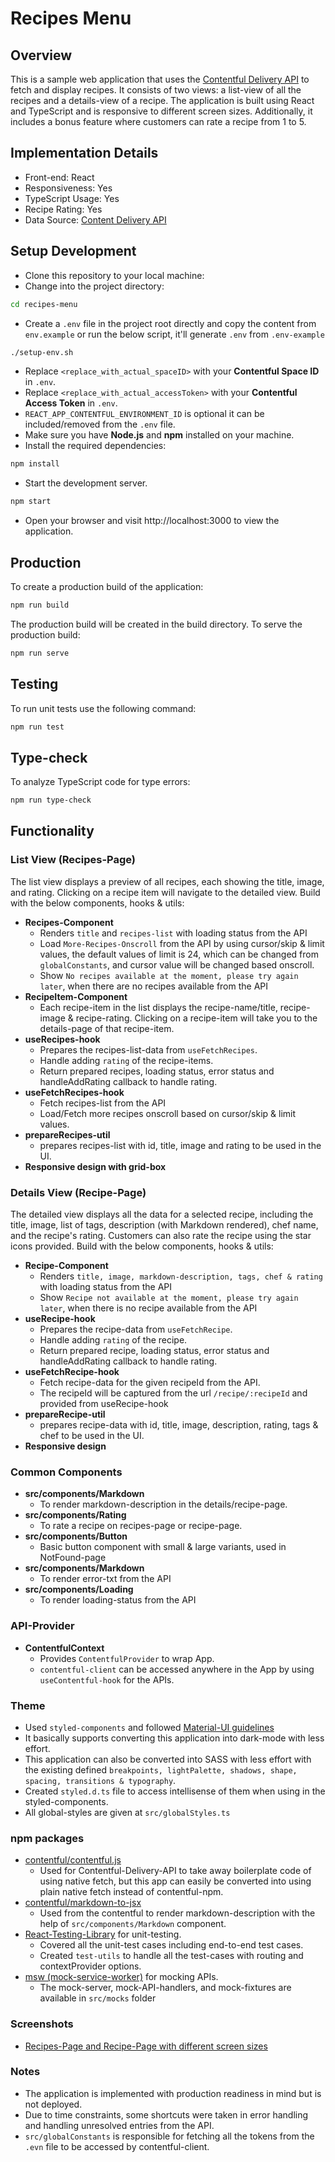 # Recipes Menu

## Overview

This is a sample web application that uses the [Contentful Delivery API](https://www.contentful.com/developers/docs/references/content-delivery-api/) to fetch and display recipes. It consists of two views: a list-view of all the recipes and a details-view of a recipe. The application is built using React and TypeScript and is responsive to different screen sizes. Additionally, it includes a bonus feature where customers can rate a recipe from 1 to 5.

## Implementation Details

- Front-end: React
- Responsiveness: Yes
- TypeScript Usage: Yes
- Recipe Rating: Yes
- Data Source: [Content Delivery API](https://www.contentful.com/developers/docs/references/content-delivery-api/)

## Setup Development

- Clone this repository to your local machine:
- Change into the project directory:

```bash
cd recipes-menu
```

- Create a `.env` file in the project root directly and copy the content from `env.example` or run the below script, it'll generate `.env` from `.env-example`

```bash
./setup-env.sh
```

- Replace `<replace_with_actual_spaceID>` with your **Contentful Space ID** in `.env`.
- Replace `<replace_with_actual_accessToken>` with your **Contentful Access Token** in `.env`.
- `REACT_APP_CONTENTFUL_ENVIRONMENT_ID` is optional it can be included/removed from the `.env` file.
- Make sure you have **Node.js** and **npm** installed on your machine.
- Install the required dependencies:

```bash
npm install
```

- Start the development server.

```bash
npm start
```

- Open your browser and visit http://localhost:3000 to view the application.

## Production

To create a production build of the application:

```bash
npm run build
```

The production build will be created in the build directory.
To serve the production build:

```bash
npm run serve
```

## Testing

To run unit tests use the following command:

```bash
npm run test
```

## Type-check

To analyze TypeScript code for type errors:

```bash
npm run type-check
```

## Functionality

### List View (Recipes-Page)

The list view displays a preview of all recipes, each showing the title, image, and rating. Clicking on a recipe item will navigate to the detailed view. Build with the below components, hooks & utils:

- **Recipes-Component**
  - Renders `title` and `recipes-list` with loading status from the API
  - Load `More-Recipes-Onscroll` from the API by using cursor/skip & limit values, the default values of limit is 24, which can be changed from `globalConstants`, and cursor value will be changed based onscroll.
  - Show `No recipes available at the moment, please try again later`, when there are no recipes available from the API
- **RecipeItem-Component**
  - Each recipe-item in the list displays the recipe-name/title, recipe-image & recipe-rating. Clicking on a recipe-item will take you to the details-page of that recipe-item.
- **useRecipes-hook**
  - Prepares the recipes-list-data from `useFetchRecipes`.
  - Handle adding `rating` of the recipe-items.
  - Return prepared recipes, loading status, error status and handleAddRating callback to handle rating.
- **useFetchRecipes-hook**
  - Fetch recipes-list from the API
  - Load/Fetch more recipes onscroll based on cursor/skip & limit values.
- **prepareRecipes-util**
  - prepares recipes-list with id, title, image and rating to be used in the UI.
- **Responsive design with grid-box**

### Details View (Recipe-Page)

The detailed view displays all the data for a selected recipe, including the title, image, list of tags, description (with Markdown rendered), chef name, and the recipe's rating. Customers can also rate the recipe using the star icons provided. Build with the below components, hooks & utils:

- **Recipe-Component**
  - Renders `title, image, markdown-description, tags, chef & rating` with loading status from the API
  - Show `Recipe not available at the moment, please try again later`, when there is no recipe available from the API
- **useRecipe-hook**
  - Prepares the recipe-data from `useFetchRecipe`.
  - Handle adding `rating` of the recipe.
  - Return prepared recipe, loading status, error status and handleAddRating callback to handle rating.
- **useFetchRecipe-hook**
  - Fetch recipe-data for the given recipeId from the API.
  - The recipeId will be captured from the url `/recipe/:recipeId` and provided from useRecipe-hook
- **prepareRecipe-util**
  - prepares recipe-data with id, title, image, description, rating, tags & chef to be used in the UI.
- **Responsive design**

### Common Components

- **src/components/Markdown**
  - To render markdown-description in the details/recipe-page.
- **src/components/Rating**
  - To rate a recipe on recipes-page or recipe-page.
- **src/components/Button**
  - Basic button component with small & large variants, used in NotFound-page
- **src/components/Markdown**
  - To render error-txt from the API
- **src/components/Loading**
  - To render loading-status from the API

### API-Provider

- **ContentfulContext**
  - Provides `ContentfulProvider` to wrap App.
  - `contentful-client` can be accessed anywhere in the App by using `useContentful-hook` for the APIs.

### Theme

- Used `styled-components` and followed [Material-UI guidelines](https://mui.com/material-ui/customization/default-theme/)
- It basically supports converting this application into dark-mode with less effort.
- This application can also be converted into SASS with less effort with the existing defined `breakpoints, lightPalette, shadows, shape, spacing, transitions & typography`.
- Created `styled.d.ts` file to access intellisense of them when using in the styled-components.
- All global-styles are given at `src/globalStyles.ts`

### npm packages

- [contentful/contentful.js](https://github.com/contentful/contentful.js)
  - Used for Contentful-Delivery-API to take away boilerplate code of using native fetch, but this app can easily be converted into using plain native fetch instead of contentful-npm.
- [contentful/markdown-to-jsx](https://github.com/contentful/markdown-to-jsx)
  - Used from the contentful to render markdown-description with the help of `src/components/Markdown` component.
- [React-Testing-Library](https://testing-library.com/docs/react-testing-library/cheatsheet/) for unit-testing.
  - Covered all the unit-test cases including end-to-end test cases.
  - Created `test-utils` to handle all the test-cases with routing and contextProvider options.
- [msw (mock-service-worker)](https://mswjs.io/docs/getting-started/mocks/rest-api) for mocking APIs.
  - The mock-server, mock-API-handlers, and mock-fixtures are available in `src/mocks` folder

### Screenshots

- [Recipes-Page and Recipe-Page with different screen sizes](https://drive.google.com/drive/folders/18qH3OQVNjWpGaua3LAo1iMzlTrPLIIdw?usp=sharing)

### Notes

- The application is implemented with production readiness in mind but is not deployed.
- Due to time constraints, some shortcuts were taken in error handling and handling unresolved entries from the API.
- `src/globalConstants` is responsible for fetching all the tokens from the `.evn` file to be accessed by contentful-client.

